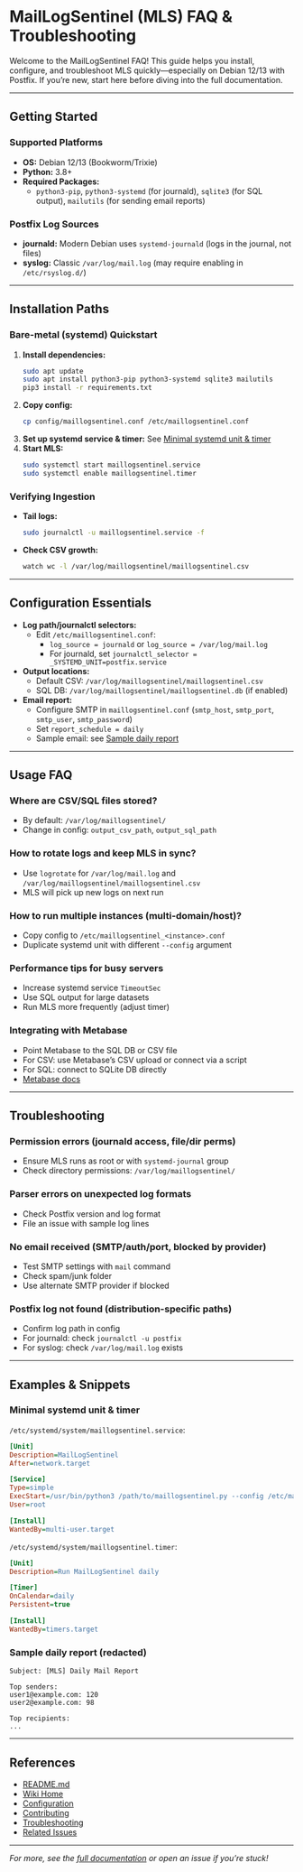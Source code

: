 # MailLogSentinel (MLS) FAQ & Troubleshooting

Welcome to the MailLogSentinel FAQ! This guide helps you install, configure, and troubleshoot MLS quickly—especially on Debian 12/13 with Postfix. If you’re new, start here before diving into the full documentation.

---

## Getting Started

### Supported Platforms
- **OS:** Debian 12/13 (Bookworm/Trixie)
- **Python:** 3.8+
- **Required Packages:**
  - `python3-pip`, `python3-systemd` (for journald), `sqlite3` (for SQL output), `mailutils` (for sending email reports)

### Postfix Log Sources
- **journald:** Modern Debian uses `systemd-journald` (logs in the journal, not files)
- **syslog:** Classic `/var/log/mail.log` (may require enabling in `/etc/rsyslog.d/`)

---

## Installation Paths

### Bare-metal (systemd) Quickstart
1. **Install dependencies:**
   ```sh
   sudo apt update
   sudo apt install python3-pip python3-systemd sqlite3 mailutils
   pip3 install -r requirements.txt
   ```
2. **Copy config:**
   ```sh
   cp config/maillogsentinel.conf /etc/maillogsentinel.conf
   ```
3. **Set up systemd service & timer:**
   See [Minimal systemd unit & timer](#minimal-systemd-unit--timer)
4. **Start MLS:**
   ```sh
   sudo systemctl start maillogsentinel.service
   sudo systemctl enable maillogsentinel.timer
   ```

### Verifying Ingestion
- **Tail logs:**
  ```sh
  sudo journalctl -u maillogsentinel.service -f
  ```
- **Check CSV growth:**
  ```sh
  watch wc -l /var/log/maillogsentinel/maillogsentinel.csv
  ```

---

## Configuration Essentials

- **Log path/journalctl selectors:**
  - Edit `/etc/maillogsentinel.conf`:
    - `log_source = journald` or `log_source = /var/log/mail.log`
    - For journald, set `journalctl_selector = _SYSTEMD_UNIT=postfix.service`
- **Output locations:**
  - Default CSV: `/var/log/maillogsentinel/maillogsentinel.csv`
  - SQL DB: `/var/log/maillogsentinel/maillogsentinel.db` (if enabled)
- **Email report:**
  - Configure SMTP in `maillogsentinel.conf` (`smtp_host`, `smtp_port`, `smtp_user`, `smtp_password`)
  - Set `report_schedule = daily`
  - Sample email: see [Sample daily report](#sample-daily-report-redacted)

---

## Usage FAQ

### Where are CSV/SQL files stored?
- By default: `/var/log/maillogsentinel/`
- Change in config: `output_csv_path`, `output_sql_path`

### How to rotate logs and keep MLS in sync?
- Use `logrotate` for `/var/log/mail.log` and `/var/log/maillogsentinel/maillogsentinel.csv`
- MLS will pick up new logs on next run

### How to run multiple instances (multi-domain/host)?
- Copy config to `/etc/maillogsentinel_<instance>.conf`
- Duplicate systemd unit with different `--config` argument

### Performance tips for busy servers
- Increase systemd service `TimeoutSec`
- Use SQL output for large datasets
- Run MLS more frequently (adjust timer)

### Integrating with Metabase
- Point Metabase to the SQL DB or CSV file
- For CSV: use Metabase’s CSV upload or connect via a script
- For SQL: connect to SQLite DB directly
- [Metabase docs](https://www.metabase.com/docs/latest/)

---

## Troubleshooting

### Permission errors (journald access, file/dir perms)
- Ensure MLS runs as root or with `systemd-journal` group
- Check directory permissions: `/var/log/maillogsentinel/`

### Parser errors on unexpected log formats
- Check Postfix version and log format
- File an issue with sample log lines

### No email received (SMTP/auth/port, blocked by provider)
- Test SMTP settings with `mail` command
- Check spam/junk folder
- Use alternate SMTP provider if blocked

### Postfix log not found (distribution-specific paths)
- Confirm log path in config
- For journald: check `journalctl -u postfix`
- For syslog: check `/var/log/mail.log` exists

---

## Examples & Snippets

### Minimal systemd unit & timer
`/etc/systemd/system/maillogsentinel.service`:
```ini
[Unit]
Description=MailLogSentinel
After=network.target

[Service]
Type=simple
ExecStart=/usr/bin/python3 /path/to/maillogsentinel.py --config /etc/maillogsentinel.conf
User=root

[Install]
WantedBy=multi-user.target
```

`/etc/systemd/system/maillogsentinel.timer`:
```ini
[Unit]
Description=Run MailLogSentinel daily

[Timer]
OnCalendar=daily
Persistent=true

[Install]
WantedBy=timers.target
```

### Sample daily report (redacted)
```
Subject: [MLS] Daily Mail Report

Top senders:
user1@example.com: 120
user2@example.com: 98

Top recipients:
...
```

---

## References
- [README.md](../../README.md)
- [Wiki Home](./Home.md)
- [Configuration](./Configuration.md)
- [Contributing](./Contributing.md)
- [Troubleshooting](./Troubleshooting.md)
- [Related Issues](https://github.com/AnirudhPhophalia/MailLogSentinel/issues)

---

*For more, see the [full documentation](./Home.md) or open an issue if you’re stuck!*

